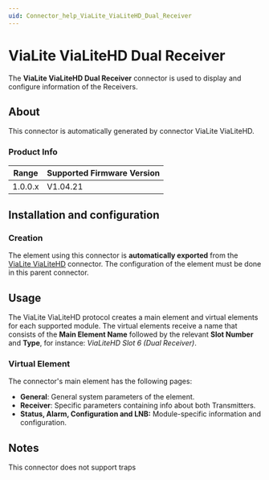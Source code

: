 ```yaml
---
uid: Connector_help_ViaLite_ViaLiteHD_Dual_Receiver
---
```


# ViaLite ViaLiteHD Dual Receiver

The **ViaLite ViaLiteHD Dual Receiver** connector is used to display and configure information of the Receivers.

## About

This connector is automatically generated by connector ViaLite ViaLiteHD.

### Product Info

| Range | Supported Firmware Version |
|------------------|-----------------------------|
| 1.0.0.x          | V1.04.21                    |

## Installation and configuration

### Creation

The element using this connector is **automatically exported** from the [ViaLite ViaLiteHD](xref:Connector_help_ViaLite_ViaLiteHD) connector. The configuration of the element must be done in this parent connector.

## Usage

The ViaLite ViaLiteHD protocol creates a main element and virtual elements for each supported module. The virtual elements receive a name that consists of the **Main Element Name** followed by the relevant **Slot Number** and **Type**, for instance: *ViaLiteHD Slot 6 (Dual Receiver)*.

### Virtual Element

The connector's main element has the following pages:

- **General**: General system parameters of the element.
- **Receiver**: Specific parameters containing info about both Transmitters.
- **Status, Alarm, Configuration and LNB:** Module-specific information and configuration.

## Notes

This connector does not support traps

